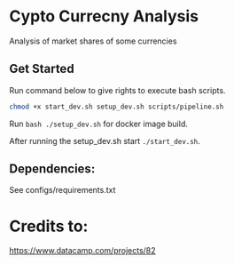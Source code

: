 # Cypto Currecny Analysis

Analysis of market shares of some currencies

## Get Started

Run command below to give rights to execute bash scripts.
```bash
chmod +x start_dev.sh setup_dev.sh scripts/pipeline.sh
```

Run ```bash ./setup_dev.sh``` for docker image build.   

After running the setup_dev.sh start ```./start_dev.sh```.

## Dependencies:
See configs/requirements.txt

# Credits to:
https://www.datacamp.com/projects/82
